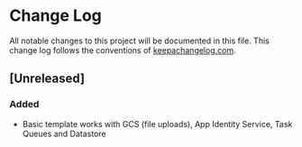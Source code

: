 # Change Log
All notable changes to this project will be documented in this file. This change log follows the conventions of [keepachangelog.com](http://keepachangelog.com/).

## [Unreleased]
### Added
- Basic template works with GCS (file uploads), App Identity Service, Task Queues and Datastore

[0.2.2-SNAPSHOT]: https://github.com/nickbauman/cljgae-template/compare/0.2.2-SNAPSHOT...0.2.1-SNAPSHOT
[0.2.1-SNAPSHOT]: https://github.com/nickbauman/cljgae-template/compare/0.2.1-SNAPSHOT...0.2.0-SNAPSHOT
[0.2.0-SNAPSHOT]: https://github.com/nickbauman/cljgae-template/compare/0.2.0-SNAPSHOT...0.1.0-SNAPSHOT
[0.1.0-SNAPSHOT]: https://github.com/nickbauman/cljgae-template/compare/0.1.0-SNAPSHOT...HEAD
